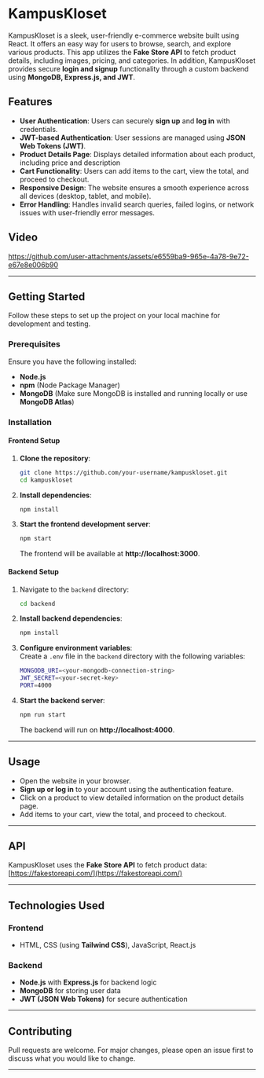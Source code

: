 # KampusKloset

KampusKloset is a sleek, user-friendly e-commerce website built using React. It offers an easy way for users to browse, search, and explore various products. This app utilizes the **Fake Store API** to fetch product details, including images, pricing, and categories. In addition, KampusKloset provides secure **login and signup** functionality through a custom backend using **MongoDB, Express.js, and JWT**.  

## Features  

- **User Authentication**: Users can securely **sign up** and **log in** with credentials.  
- **JWT-based Authentication**: User sessions are managed using **JSON Web Tokens (JWT)**.    
- **Product Details Page**: Displays detailed information about each product, including price and description  
- **Cart Functionality**: Users can add items to the cart, view the total, and proceed to checkout.  
- **Responsive Design**: The website ensures a smooth experience across all devices (desktop, tablet, and mobile).  
- **Error Handling**: Handles invalid search queries, failed logins, or network issues with user-friendly error messages.  


## Video 



https://github.com/user-attachments/assets/e6559ba9-965e-4a78-9e72-e67e8e006b90


---

## Getting Started  

Follow these steps to set up the project on your local machine for development and testing.  

### Prerequisites  
Ensure you have the following installed:  
- **Node.js**  
- **npm** (Node Package Manager)  
- **MongoDB** (Make sure MongoDB is installed and running locally or use **MongoDB Atlas**)  

### Installation  

#### Frontend Setup  
1. **Clone the repository**:  
   ```bash  
   git clone https://github.com/your-username/kampuskloset.git  
   cd kampuskloset  
   ```  

2. **Install dependencies**:  
   ```bash  
   npm install  
   ```  

3. **Start the frontend development server**:  
   ```bash  
   npm start  
   ```  
   The frontend will be available at **http://localhost:3000**.  

#### Backend Setup  
1. Navigate to the `backend` directory:  
   ```bash  
   cd backend  
   ```  

2. **Install backend dependencies**:  
   ```bash  
   npm install  
   ```  

3. **Configure environment variables**:  
   Create a `.env` file in the `backend` directory with the following variables:  
   ```bash  
   MONGODB_URI=<your-mongodb-connection-string>  
   JWT_SECRET=<your-secret-key>  
   PORT=4000  
   ```  

4. **Start the backend server**:  
   ```bash  
   npm run start  
   ```  
   The backend will run on **http://localhost:4000**.  

---

## Usage  

- Open the website in your browser.  
- **Sign up or log in** to your account using the authentication feature.    
- Click on a product to view detailed information on the product details page.  
- Add items to your cart, view the total, and proceed to checkout.  

---

## API  
KampusKloset uses the **Fake Store API** to fetch product data:  
[https://fakestoreapi.com/](https://fakestoreapi.com/)  

---

## Technologies Used  

### Frontend  
- HTML, CSS (using **Tailwind CSS**), JavaScript, React.js  

### Backend  
- **Node.js** with **Express.js** for backend logic  
- **MongoDB** for storing user data  
- **JWT (JSON Web Tokens)** for secure authentication  

---

## Contributing  

Pull requests are welcome. For major changes, please open an issue first to discuss what you would like to change.  

---
